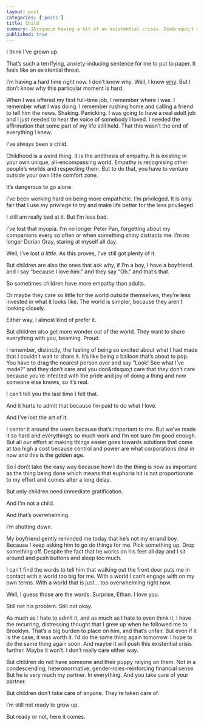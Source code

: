 ```yaml
---
layout: post
categories: ['posts']
title: Child
summary: I&rsquo;m having a bit of an existential crisis. Don&rsquo;t mind me.
published: true
---
```


I think I&rsquo;ve grown up.

That&rsquo;s such a terrifying, anxiety-inducing sentence for me to put to paper. It feels like an existential threat.

I&rsquo;m having a hard time right now. I don&rsquo;t know why. Well, I know [why](http://paddyforan.getsby.co). But I don&rsquo;t know why this particular moment is hard.

When I was offered my first full-time job, I remember where I was. I remember what I was doing. I remember rushing home and calling a friend to tell him the news. Shaking. Panicking. I was going to have a real adult job and I just needed to hear the voice of somebody I loved. I needed the affirmation that some part of my life still held. That this wasn&rsquo;t the end of everything I knew.

I&rsquo;ve always been a child.

Childhood is a weird thing. It is the antithesis of empathy. It is existing in your own unique, all-encompassing world. Empathy is recognising other people&rsquo;s worlds and respecting them. But to do that, you have to venture outside your own little comfort zone.

It&rsquo;s dangerous to go alone.

I&rsquo;ve been working hard on being more empathetic. I&rsquo;m privileged. It is only fair that I use my privilege to try and make life better for the less privileged.

I still am really bad at it. But I&rsquo;m less bad.

I&rsquo;ve lost that myopia. I&rsquo;m no longer Peter Pan, forgetting about my companions every so often or when something shiny distracts me. I&rsquo;m no longer Dorian Gray, staring at myself all day.

Well, I&rsquo;ve lost _a little_. As this proves, I&rsquo;ve still got plenty of it.

But children are also the ones that ask why, if I&rsquo;m a boy, I have a boyfriend. and I say &ldquo;because I love him.&rdquo; and they say &ldquo;Oh.&rdquo; and that&rsquo;s that.

So sometimes children have more empathy than adults.

Or maybe they care so little for the world outside themselves, they&rsquo;re less invested in what it looks like. The world is simpler, because they aren&rsquo;t looking closely.

Either way, I almost kind of prefer it.

But children also get more wonder out of the world. They want to share everything with you, beaming. Proud.

I remember, distinctly, the feeling of being so excited about what I had made that I couldn&rsquo;t wait to share it. It&rsquo;s like being a balloon that&rsquo;s about to pop. You have to drag the nearest person over and say &ldquo;Look! See what I&rsquo;ve made?&rdquo; and they don&rsquo;t care and you don&rdsquo;t care that _they_ don&rsquo;t care because you&rsquo;re infected with the pride and joy of doing a thing and now someone else knows, so it&rsquo;s real.

I can&rsquo;t tell you the last time I felt that.

And it hurts to admit that because I&rsquo;m paid to do what I love.

And I&rsquo;ve lost the art of it.

I center it around the users because that&rsquo;s important to me. But we&rsquo;ve made it so hard and everything&rsquo;s so much work and I&rsquo;m not sure I&rsquo;m good enough. But all our effort at making things easier goes towards solutions that come at too high a cost because control and power are what corporations deal in now and this is the golden age.

So I don&rsquo;t take the easy way because how I do the thing is now as important as the thing being done which means that euphoria hit is not proportionate to my effort and comes after a long delay.

But only children need immediate gratification.

And I&rsquo;m not a child.

And that&rsquo;s overwhelming.

I&rsquo;m shutting down.

My boyfriend gently reminded me today that he&rsquo;s not my errand boy. Because I keep asking him to go do things for me. Pick something up. Drop something off. Despite the fact that he works on his feet all day and I sit around and push buttons and sleep too much.

I can&rsquo;t find the words to tell him that walking out the front door puts me in contact with a world too big for me. With a world I can&rsquo;t engage with on my own terms. With a world that is just&hellip; too overwhelming right now.

Well, I guess those are the words. Surprise, Ethan. I love you.

Still not his problem. Still not okay.

As much as I hate to admit it, and as much as I hate to even think it, I have the recurring, distressing thought that I grew up when he followed me to Brooklyn. That&rsquo;s a big burden to place on him, and that&rsquo;s unfair. But even if it is the case, it was worth it. I&rsquo;d do the same thing again tomorrow. I hope to do the same thing again soon. And maybe it will push this existential crisis further. Maybe it won&rsquo;t. I don&rsquo;t really care either way.

But children do not have someone and their puppy relying on them. Not in a condescending, heteronormative, gender-roles-reinforcing financial sense. But he is very much my partner. In everything. And you take care of your partner.

But children don&rsquo;t take care of anyone. They&rsquo;re taken care of.

I&rsquo;m still not ready to grow up.

But ready or not, here it comes.
